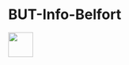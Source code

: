 # BUT-Info-Belfort

<img class="tag" src="https://static-00.iconduck.com/assets.00/adobe-portfolio-icon-256x256-e17ixwne.png" data="portfolio"  width="50" height="50">

